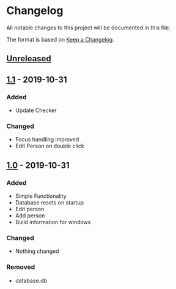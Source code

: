 # Changelog
All notable changes to this project will be documented in this file.

The format is based on [Keep a Changelog](https://keepachangelog.com/de/1.0.0/).

## [Unreleased]


## [1.1] - 2019-10-31
### Added
- Update Checker

### Changed
- Focus handling improved
- Edit Person on double click

## [1.0] - 2019-10-31
### Added
- Simple Functionality
- Database resets on startup
- Edit person
- Add person
- Build information for windows

### Changed
- Nothing changed

### Removed
- database.db

[Unreleased]: https://github.com/maede97/TalemDB/compare/v1.1...HEAD
[1.1]: https://github.com/maede97/TalemDB/releases/tag/v1....v1.1
[1.0]: https://github.com/maede97/TalemDB/releases/tag/v1.0